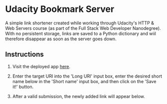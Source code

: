 # Udacity Bookmark Server

A simple link shortener created while working through Udacity's HTTP & Web Servers course (as part of the Full Stack Web Developer Nanodegree). With no persistent storage, links are saved to a Python dictionary and wiil therefore disappear as soon as the server goes down.

## Instructions

1. Visit the deployed app [here](https://bookmark-svr.herokuapp.com/).

2. Enter the target URI into the 'Long URI' input box, enter the desired short name below in the 'Short name' input box, and then click on the 'Save it!' button.

3. After a valid submission, the newly added link will appear below.